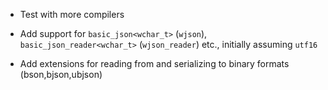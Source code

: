 - Test with more compilers

- Add support for `basic_json<wchar_t>` (`wjson`), `basic_json_reader<wchar_t>` (`wjson_reader`) etc., initially assuming `utf16`

- Add extensions for reading from and serializing to binary formats (bson,bjson,ubjson) 
